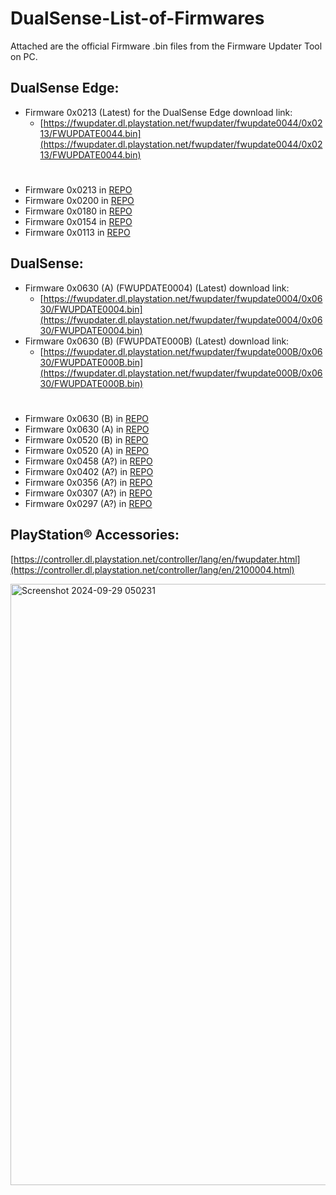 # DualSense-List-of-Firmwares
Attached are the official Firmware .bin files from the Firmware Updater Tool on PC.

## DualSense Edge:
- Firmware 0x0213 (Latest) for the DualSense Edge download link: 
   - [https://fwupdater.dl.playstation.net/fwupdater/fwupdate0044/0x0213/FWUPDATE0044.bin](https://fwupdater.dl.playstation.net/fwupdater/fwupdate0044/0x0213/FWUPDATE0044.bin)
 #
- Firmware 0x0213 in [REPO](https://github.com/Paliverse/DualSense-List-of-Firmwares/tree/main/FW%20Files/DualSense%20Edge%20FW%20Files/Firmware%200x0213)
- Firmware 0x0200 in [REPO](https://github.com/Paliverse/DualSense-List-of-Firmwares/tree/main/FW%20Files/DualSense%20Edge%20FW%20Files/Firmware%200x0200)
- Firmware 0x0180 in [REPO](https://github.com/Paliverse/DualSense-List-of-Firmwares/tree/main/FW%20Files/DualSense%20Edge%20FW%20Files/Firmware%200x0180)
- Firmware 0x0154 in [REPO](https://github.com/Paliverse/DualSense-List-of-Firmwares/tree/main/FW%20Files/DualSense%20Edge%20FW%20Files/Firmware%200x0154)
- Firmware 0x0113 in [REPO](https://github.com/Paliverse/DualSense-List-of-Firmwares/tree/main/FW%20Files/DualSense%20Edge%20FW%20Files/Firmware%200x0113)

## DualSense:
 - Firmware 0x0630 (A) (FWUPDATE0004) (Latest) download link:
   - [https://fwupdater.dl.playstation.net/fwupdater/fwupdate0004/0x0630/FWUPDATE0004.bin](https://fwupdater.dl.playstation.net/fwupdater/fwupdate0004/0x0630/FWUPDATE0004.bin)
 - Firmware 0x0630 (B) (FWUPDATE000B) (Latest) download link:
   - [https://fwupdater.dl.playstation.net/fwupdater/fwupdate000B/0x0630/FWUPDATE000B.bin](https://fwupdater.dl.playstation.net/fwupdater/fwupdate000B/0x0630/FWUPDATE000B.bin)
  #
 - Firmware 0x0630 (B) in [REPO](https://github.com/Paliverse/DualSense-List-of-Firmwares/tree/main/FW%20Files/DualSense%20FW%20Files/Firmware%200x0630%20(B))
 - Firmware 0x0630 (A) in [REPO](https://github.com/Paliverse/DualSense-List-of-Firmwares/tree/main/FW%20Files/DualSense%20FW%20Files/Firmware%200x0630)
 - Firmware 0x0520 (B) in [REPO](https://github.com/Paliverse/DualSense-List-of-Firmwares/tree/main/FW%20Files/DualSense%20FW%20Files/Firmware%200x0520%20(B))
 - Firmware 0x0520 (A) in [REPO](https://github.com/Paliverse/DualSense-List-of-Firmwares/tree/main/FW%20Files/DualSense%20FW%20Files/Firmware%200x0520)
 - Firmware 0x0458 (A?)  in [REPO](https://github.com/Paliverse/DualSense-List-of-Firmwares/tree/main/FW%20Files/DualSense%20FW%20Files/Firmware%200x0458)
 - Firmware 0x0402 (A?)  in [REPO](https://github.com/Paliverse/DualSense-List-of-Firmwares/tree/main/FW%20Files/DualSense%20FW%20Files/Firmware%200x0402)
 - Firmware 0x0356 (A?)  in [REPO](https://github.com/Paliverse/DualSense-List-of-Firmwares/tree/main/FW%20Files/DualSense%20FW%20Files/Firmware%200x0356)
 - Firmware 0x0307 (A?)  in [REPO](https://github.com/Paliverse/DualSense-List-of-Firmwares/tree/main/FW%20Files/DualSense%20FW%20Files/Firmware%200x0307)
 - Firmware 0x0297 (A?)  in [REPO](https://github.com/Paliverse/DualSense-List-of-Firmwares/tree/main/FW%20Files/DualSense%20FW%20Files/Firmware%200x0297)
## PlayStation® Accessories:
[https://controller.dl.playstation.net/controller/lang/en/fwupdater.html](https://controller.dl.playstation.net/controller/lang/en/2100004.html)

<img width="962" alt="Screenshot 2024-09-29 050231" src="https://github.com/user-attachments/assets/30cd8fc1-f34b-4d1a-ad2a-ea084edf4f0f">
